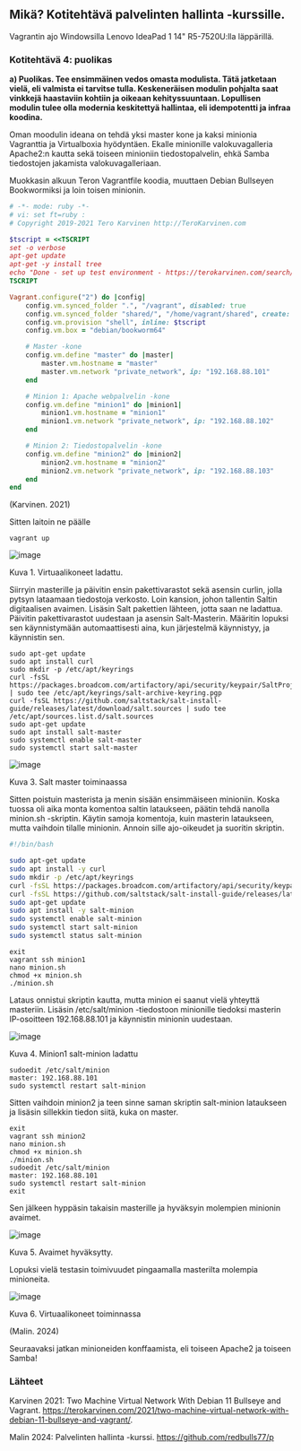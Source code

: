 ## Mikä? Kotitehtävä palvelinten hallinta -kurssille.

Vagrantin ajo Windowsilla Lenovo IdeaPad 1 14" R5-7520U:lla läppärillä.

### Kotitehtävä 4: puolikas

**a) Puolikas. Tee ensimmäinen vedos omasta modulista. Tätä jatketaan vielä, eli valmista ei tarvitse tulla. Keskeneräisen modulin pohjalta saat vinkkejä haastaviin kohtiin ja oikeaan kehityssuuntaan. Lopullisen modulin tulee olla modernia keskitettyä hallintaa, eli idempotentti ja infraa koodina.**

Oman moodulin ideana on tehdä yksi master kone ja kaksi minionia Vagranttia ja Virtualboxia hyödyntäen. Ekalle minionille valokuvagalleria Apache2:n kautta sekä toiseen minioniin tiedostopalvelin, ehkä Samba tiedostojen jakamista valokuvagalleriaan. 

Muokkasin alkuun Teron Vagrantfile koodia, muuttaen Debian Bullseyen Bookwormiksi ja loin toisen minionin. 

```ruby
# -*- mode: ruby -*-
# vi: set ft=ruby :
# Copyright 2019-2021 Tero Karvinen http://TeroKarvinen.com

$tscript = <<TSCRIPT
set -o verbose
apt-get update
apt-get -y install tree
echo "Done - set up test environment - https://terokarvinen.com/search/?q=vagrant"
TSCRIPT

Vagrant.configure("2") do |config|
	config.vm.synced_folder ".", "/vagrant", disabled: true
	config.vm.synced_folder "shared/", "/home/vagrant/shared", create: true
	config.vm.provision "shell", inline: $tscript
	config.vm.box = "debian/bookworm64"

	# Master -kone
	config.vm.define "master" do |master|
		master.vm.hostname = "master"
		master.vm.network "private_network", ip: "192.168.88.101"
	end

	# Minion 1: Apache webpalvelin -kone 
	config.vm.define "minion1" do |minion1|
		minion1.vm.hostname = "minion1"
		minion1.vm.network "private_network", ip: "192.168.88.102"
	end

	# Minion 2: Tiedostopalvelin -kone 
	config.vm.define "minion2" do |minion2|
		minion2.vm.hostname = "minion2"
		minion2.vm.network "private_network", ip: "192.168.88.103"
	end
end
```

(Karvinen. 2021) 

Sitten laitoin ne päälle

```
vagrant up
```

![image](https://github.com/user-attachments/assets/40663ee9-6765-4a41-bd36-212f0605ad3d)

Kuva 1. Virtuaalikoneet ladattu. 

Siirryin masterille ja päivitin ensin pakettivarastot sekä asensin curlin, jolla pytsyn lataamaan tiedostoja verkosto. Loin kansion, johon tallentin Saltin digitaalisen avaimen. Lisäsin Salt pakettien lähteen, jotta saan ne ladattua. Päivitin pakettivarastot uudestaan ja asensin Salt-Masterin. Määritin lopuksi sen käynnistymään automaattisesti aina, kun järjestelmä käynnistyy, ja käynnistin sen. 

```
sudo apt-get update
sudo apt install curl
sudo mkdir -p /etc/apt/keyrings
curl -fsSL https://packages.broadcom.com/artifactory/api/security/keypair/SaltProjectKey/public | sudo tee /etc/apt/keyrings/salt-archive-keyring.pgp
curl -fsSL https://github.com/saltstack/salt-install-guide/releases/latest/download/salt.sources | sudo tee /etc/apt/sources.list.d/salt.sources
sudo apt-get update
sudo apt install salt-master
sudo systemctl enable salt-master
sudo systemctl start salt-master
```


![image](https://github.com/user-attachments/assets/0393b7d1-11cd-49bb-8441-d8c319e15385)

Kuva 3. Salt master toiminaassa

Sitten poistuin masterista ja menin sisään ensimmäiseen minioniin. Koska tuossa oli aika monta komentoa saltin lataukseen, päätin tehdä nanolla minion.sh -skriptin. Käytin samoja komentoja, kuin masterin lataukseen, mutta vaihdoin tilalle minionin.  Annoin sille ajo-oikeudet ja suoritin skriptin. 


```bash
#!/bin/bash

sudo apt-get update
sudo apt install -y curl
sudo mkdir -p /etc/apt/keyrings
curl -fsSL https://packages.broadcom.com/artifactory/api/security/keypair/SaltProjectKey/public | sudo tee /etc/apt/keyrings/salt-archive-keyring.pgp
curl -fsSL https://github.com/saltstack/salt-install-guide/releases/latest/download/salt.sources | sudo tee /etc/apt/sources.list.d/salt.sources
sudo apt-get update
sudo apt install -y salt-minion
sudo systemctl enable salt-minion
sudo systemctl start salt-minion
sudo systemctl status salt-minion

```

```
exit
vagrant ssh minion1
nano minion.sh
chmod +x minion.sh
./minion.sh
```

Lataus onnistui skriptin kautta, mutta minion ei saanut vielä yhteyttä masteriin. Lisäsin /etc/salt/minion -tiedostoon minionille tiedoksi masterin IP-osoitteen 192.168.88.101 ja käynnistin minionin uudestaan. 



![image](https://github.com/user-attachments/assets/dfcf3a06-45a4-487c-8b8e-aab9171184b3)

Kuva 4. Minion1 salt-minion ladattu 


```
sudoedit /etc/salt/minion
master: 192.168.88.101
sudo systemctl restart salt-minion
```

Sitten vaihdoin minion2 ja teen sinne saman skriptin salt-minion lataukseen ja lisäsin sillekkin tiedon siitä, kuka on master. 

```
exit
vagrant ssh minion2
nano minion.sh
chmod +x minion.sh
./minion.sh
sudoedit /etc/salt/minion
master: 192.168.88.101
sudo systemctl restart salt-minion
exit
```

Sen jälkeen hyppäsin takaisin masterille ja hyväksyin molempien minionin avaimet. 

![image](https://github.com/user-attachments/assets/3882ab93-c2f3-42f6-bafb-d07ae7227bc0)

Kuva 5. Avaimet hyväksytty.

Lopuksi vielä testasin toimivuudet pingaamalla masterilta molempia minioneita. 


![image](https://github.com/user-attachments/assets/8a1c69fd-f3c3-48c4-b721-01cb80fdf9a7)

Kuva 6. Virtuaalikoneet toiminnassa 

(Malin. 2024)

Seuraavaksi jatkan minioneiden konffaamista, eli toiseen Apache2 ja toiseen Samba!


### Lähteet

Karvinen 2021: Two Machine Virtual Network With Debian 11 Bullseye and Vagrant. https://terokarvinen.com/2021/two-machine-virtual-network-with-debian-11-bullseye-and-vagrant/.

Malin 2024: Palvelinten hallinta -kurssi. https://github.com/redbulls77/p







